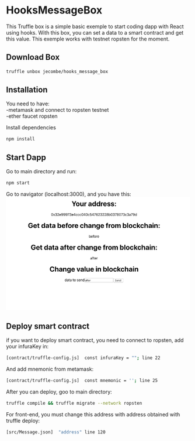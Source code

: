 # HooksMessageBox
This Truffle box is a simple basic exemple to start coding dapp with React using hooks. With this box, you can set a data to a smart contract and get this value. This exemple works with testnet ropsten for the moment.
## Download Box
```sh
truffle unbox jecombe/hooks_message_box
```

## Installation
You need to have:  
-metamask and connect to ropsten testnet   
-ether faucet ropsten

Install dependencies
```sh
npm install
```
## Start Dapp
Go to main directory and run:
```sh
npm start
```
Go to navigator (localhost:3000), and you have this:
![alt text](navigator.png)

## Deploy smart contract
if you want to deploy smart contract, you need to connect to ropsten, add your infuraKey in:
```sh
[contract/truffle-config.js]  const infuraKey = ""; line 22
```
And add mnemonic from metamask:
```sh
[contract/truffle-config.js]  const mnemonic = ''; line 25
```
After you can deploy, goo to main directory:

```sh
truffle compile && truffle migrate --network ropsten
```
For front-end, you must change this address with address obtained with truffle deploy:
```sh
[src/Message.json]  "address" line 120
```
